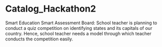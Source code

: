 # Catalog_Hackathon2
Smart Education Smart Assessment Board: School teacher is planning to conduct a quiz competition on identifying states and its capitals of our country. Hence, school teacher needs a model through which teacher conducts the competition easily.
